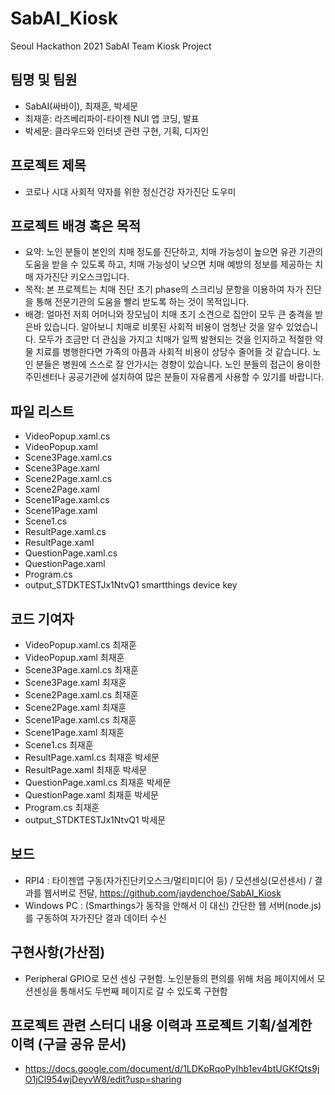 # SabAI_Kiosk
Seoul Hackathon 2021 SabAI Team Kiosk Project

## 팀명 및 팀원
* SabAI(싸바이), 최재훈, 박세문
* 최재훈: 라즈베리파이-타이젠 NUI 앱 코딩, 발표
* 박세문: 클라우드와 인터넷 관련 구현, 기획, 디자인

## 프로젝트 제목
* 코로나 시대 사회적 약자를 위한 정신건강 자가진단 도우미

## 프로젝트 배경 혹은 목적
* 요약: 노인 분들이 본인의 치매 정도를 진단하고, 치매 가능성이 높으면 유관 기관의 도움을 받을 수 있도록 하고, 치매 가능성이 낮으면 치매 예방의 정보를 제공하는 치매 자가진단 키오스크입니다.
* 목적: 본 프로젝트는 치매 진단 초기 phase의 스크리닝 문항을 이용하여 자가 진단을 통해 전문기관의 도움을 빨리 받도록 하는 것이 목적입니다.
* 배경: 얼마전 저희 어머니와 장모님이 치매 초기 소견으로 집안이 모두 큰 충격을 받은바 있습니다. 알아보니 치매로 비롯된 사회적 비용이 엄청난 것을 알수 있었습니다. 모두가 조금만 더 관심을 가지고 치매가 일찍 발현되는 것을 인지하고 적절한 약물 치료를 병행한다면 가족의 아픔과 사회적 비용이 상당수 줄어들 것 같습니다. 노인 분들은 병원에 스스로 잘 안가시는 경향이 있습니다. 노인 분들의 접근이 용이한 주민센터나 공공기관에 설치하여 많은 분들이 자유롭게 사용할 수 있기를 바랍니다.

## 파일 리스트
  * VideoPopup.xaml.cs
  * VideoPopup.xaml
  * Scene3Page.xaml.cs
  * Scene3Page.xaml
  * Scene2Page.xaml.cs
  * Scene2Page.xaml
  * Scene1Page.xaml.cs
  * Scene1Page.xaml
  * Scene1.cs
  * ResultPage.xaml.cs
  * ResultPage.xaml
  * QuestionPage.xaml.cs
  * QuestionPage.xaml
  * Program.cs
  * output_STDKTESTJx1NtvQ1 smartthings device key

## 코드 기여자
  * VideoPopup.xaml.cs 최재훈
  * VideoPopup.xaml 최재훈
  * Scene3Page.xaml.cs 최재훈
  * Scene3Page.xaml 최재훈
  * Scene2Page.xaml.cs 최재훈
  * Scene2Page.xaml 최재훈
  * Scene1Page.xaml.cs 최재훈
  * Scene1Page.xaml 최재훈
  * Scene1.cs 최재훈
  * ResultPage.xaml.cs 최재훈 박세문
  * ResultPage.xaml 최재훈 박세문
  * QuestionPage.xaml.cs 최재훈 박세문
  * QuestionPage.xaml 최재훈 박세문
  * Program.cs 최재훈
  * output_STDKTESTJx1NtvQ1 박세문

## 보드
  * RPI4 : 타이젠앱 구동(자가진단키오스크/멀티미디어 등) / 모션센싱(모션센서) / 결과를 웹서버로 전달, https://github.com/jaydenchoe/SabAI_Kiosk
  * Windows PC : (Smarthings가 동작을 안해서 이 대신) 간단한 웹 서버(node.js)를 구동하여 자가진단 결과 데이터 수신

## 구현사항(가산점)
* Peripheral GPIO로 모션 센싱 구현함. 노인분들의 편의를 위해 처음 페이지에서 모션센싱을 통해서도 두번째 페이지로 갈 수 있도록 구현함

## 프로젝트 관련 스터디 내용 이력과 프로젝트 기획/설계한 이력 (구글 공유 문서)
* https://docs.google.com/document/d/1LDKpRqoPyIhb1ev4btUGKfQts9jO1jCl954wjDeyvW8/edit?usp=sharing
